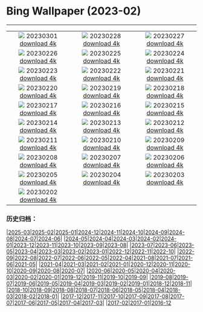 # Bing Wallpaper (2023-02)
**************
| | | |
| :----: | :----: | :----: |
| ![](https://www.bing.com/th?id=OHR.AtraniAmalfi_EN-US0095082556_1920x1080.jpg) 20230301 [download 4k](https://www.bing.com/th?id=OHR.AtraniAmalfi_EN-US0095082556_UHD.jpg) | ![](https://www.bing.com/th?id=OHR.PolarBearFrost_EN-US9888741440_1920x1080.jpg) 20230228 [download 4k](https://www.bing.com/th?id=OHR.PolarBearFrost_EN-US9888741440_UHD.jpg) | ![](https://www.bing.com/th?id=OHR.CanopyPeru_EN-US9715922202_1920x1080.jpg) 20230227 [download 4k](https://www.bing.com/th?id=OHR.CanopyPeru_EN-US9715922202_UHD.jpg) |
| ![](https://www.bing.com/th?id=OHR.BryceAnniv_EN-US9498074213_1920x1080.jpg) 20230226 [download 4k](https://www.bing.com/th?id=OHR.BryceAnniv_EN-US9498074213_UHD.jpg) | ![](https://www.bing.com/th?id=OHR.RichmondParkDuck_EN-US9381974155_1920x1080.jpg) 20230225 [download 4k](https://www.bing.com/th?id=OHR.RichmondParkDuck_EN-US9381974155_UHD.jpg) | ![](https://www.bing.com/th?id=OHR.BlueWinterParis_EN-US2358774284_1920x1080.jpg) 20230224 [download 4k](https://www.bing.com/th?id=OHR.BlueWinterParis_EN-US2358774284_UHD.jpg) |
| ![](https://www.bing.com/th?id=OHR.FreedomRallyChi_EN-US2565810173_1920x1080.jpg) 20230223 [download 4k](https://www.bing.com/th?id=OHR.FreedomRallyChi_EN-US2565810173_UHD.jpg) | ![](https://www.bing.com/th?id=OHR.MardiGrasNOLA_EN-US2138635038_1920x1080.jpg) 20230222 [download 4k](https://www.bing.com/th?id=OHR.MardiGrasNOLA_EN-US2138635038_UHD.jpg) | ![](https://www.bing.com/th?id=OHR.PresDayDC_EN-US2054662773_1920x1080.jpg) 20230221 [download 4k](https://www.bing.com/th?id=OHR.PresDayDC_EN-US2054662773_UHD.jpg) |
| ![](https://www.bing.com/th?id=OHR.MauiWhale_EN-US1928366389_1920x1080.jpg) 20230220 [download 4k](https://www.bing.com/th?id=OHR.MauiWhale_EN-US1928366389_UHD.jpg) | ![](https://www.bing.com/th?id=OHR.EbenIceCave_EN-US1839710567_1920x1080.jpg) 20230219 [download 4k](https://www.bing.com/th?id=OHR.EbenIceCave_EN-US1839710567_UHD.jpg) | ![](https://www.bing.com/th?id=OHR.BirdcountAllen_EN-US1766542066_1920x1080.jpg) 20230218 [download 4k](https://www.bing.com/th?id=OHR.BirdcountAllen_EN-US1766542066_UHD.jpg) |
| ![](https://www.bing.com/th?id=OHR.FireFallYosemite_EN-US1696286356_1920x1080.jpg) 20230217 [download 4k](https://www.bing.com/th?id=OHR.FireFallYosemite_EN-US1696286356_UHD.jpg) | ![](https://www.bing.com/th?id=OHR.HippoDayChobe_EN-US1475666654_1920x1080.jpg) 20230216 [download 4k](https://www.bing.com/th?id=OHR.HippoDayChobe_EN-US1475666654_UHD.jpg) | ![](https://www.bing.com/th?id=OHR.OtaruIgloo_EN-US1380797135_1920x1080.jpg) 20230215 [download 4k](https://www.bing.com/th?id=OHR.OtaruIgloo_EN-US1380797135_UHD.jpg) |
| ![](https://www.bing.com/th?id=OHR.MoonValley_EN-US1284273095_1920x1080.jpg) 20230214 [download 4k](https://www.bing.com/th?id=OHR.MoonValley_EN-US1284273095_UHD.jpg) | ![](https://www.bing.com/th?id=OHR.BoobyDarwinDay_EN-US7558308740_1920x1080.jpg) 20230213 [download 4k](https://www.bing.com/th?id=OHR.BoobyDarwinDay_EN-US7558308740_UHD.jpg) | ![](https://www.bing.com/th?id=OHR.DarkSkiesDV_EN-US5129041284_1920x1080.jpg) 20230212 [download 4k](https://www.bing.com/th?id=OHR.DarkSkiesDV_EN-US5129041284_UHD.jpg) |
| ![](https://www.bing.com/th?id=OHR.EpidaurusGreece_EN-US0957261511_1920x1080.jpg) 20230211 [download 4k](https://www.bing.com/th?id=OHR.EpidaurusGreece_EN-US0957261511_UHD.jpg) | ![](https://www.bing.com/th?id=OHR.LowerAntelopeAZ_EN-US3547494170_1920x1080.jpg) 20230210 [download 4k](https://www.bing.com/th?id=OHR.LowerAntelopeAZ_EN-US3547494170_UHD.jpg) | ![](https://www.bing.com/th?id=OHR.NorwayRestArea_EN-US3474268008_1920x1080.jpg) 20230209 [download 4k](https://www.bing.com/th?id=OHR.NorwayRestArea_EN-US3474268008_UHD.jpg) |
| ![](https://www.bing.com/th?id=OHR.MedievalLabro_EN-US3411281136_1920x1080.jpg) 20230208 [download 4k](https://www.bing.com/th?id=OHR.MedievalLabro_EN-US3411281136_UHD.jpg) | ![](https://www.bing.com/th?id=OHR.WaitangiFjordlandNP_EN-US6375624505_1920x1080.jpg) 20230207 [download 4k](https://www.bing.com/th?id=OHR.WaitangiFjordlandNP_EN-US6375624505_UHD.jpg) | ![](https://www.bing.com/th?id=OHR.MonarchPismo_EN-US3162751009_1920x1080.jpg) 20230206 [download 4k](https://www.bing.com/th?id=OHR.MonarchPismo_EN-US3162751009_UHD.jpg) |
| ![](https://www.bing.com/th?id=OHR.RosaParksBus_EN-US3109740887_1920x1080.jpg) 20230205 [download 4k](https://www.bing.com/th?id=OHR.RosaParksBus_EN-US3109740887_UHD.jpg) | ![](https://www.bing.com/th?id=OHR.QuebecFrontenac_EN-US3034032069_1920x1080.jpg) 20230204 [download 4k](https://www.bing.com/th?id=OHR.QuebecFrontenac_EN-US3034032069_UHD.jpg) | ![](https://www.bing.com/th?id=OHR.GroundhogThree_EN-US2975789647_1920x1080.jpg) 20230203 [download 4k](https://www.bing.com/th?id=OHR.GroundhogThree_EN-US2975789647_UHD.jpg) |
| ![](https://www.bing.com/th?id=OHR.LittleRockNine_EN-US4940477720_1920x1080.jpg) 20230202 [download 4k](https://www.bing.com/th?id=OHR.LittleRockNine_EN-US4940477720_UHD.jpg) |  |  |

### 历史归档：

|[2025-03](/../2025-03/2025-03.md)|[2025-02](/../2025-02/2025-02.md)|[2025-01](/../2025-01/2025-01.md)|[2024-12](/../2024-12/2024-12.md)|[2024-11](/../2024-11/2024-11.md)|[2024-10](/../2024-10/2024-10.md)|[2024-09](/../2024-09/2024-09.md)|[2024-08](/../2024-08/2024-08.md)|[2024-07](/../2024-07/2024-07.md)|[2024-06](/../2024-06/2024-06.md)|
|[2024-05](/../2024-05/2024-05.md)|[2024-04](/../2024-04/2024-04.md)|[2024-03](/../2024-03/2024-03.md)|[2024-02](/../2024-02/2024-02.md)|[2024-01](/../2024-01/2024-01.md)|[2023-12](/../2023-12/2023-12.md)|[2023-11](/../2023-11/2023-11.md)|[2023-10](/../2023-10/2023-10.md)|[2023-09](/../2023-09/2023-09.md)|[2023-08](/../2023-08/2023-08.md)|
|[2023-07](/../2023-07/2023-07.md)|[2023-06](/../2023-06/2023-06.md)|[2023-05](/../2023-05/2023-05.md)|[2023-04](/../2023-04/2023-04.md)|[2023-03](/../2023-03/2023-03.md)|[2023-02](/2023-02.md)|[2023-01](/../2023-01/2023-01.md)|[2022-12](/../2022-12/2022-12.md)|[2022-11](/../2022-11/2022-11.md)|[2022-10](/../2022-10/2022-10.md)|
|[2022-09](/../2022-09/2022-09.md)|[2022-08](/../2022-08/2022-08.md)|[2022-07](/../2022-07/2022-07.md)|[2022-06](/../2022-06/2022-06.md)|[2022-05](/../2022-05/2022-05.md)|[2022-04](/../2022-04/2022-04.md)|[2021-08](/../2021-08/2021-08.md)|[2021-07](/../2021-07/2021-07.md)|[2021-06](/../2021-06/2021-06.md)|[2021-05](/../2021-05/2021-05.md)|
|[2021-04](/../2021-04/2021-04.md)|[2021-03](/../2021-03/2021-03.md)|[2021-02](/../2021-02/2021-02.md)|[2021-01](/../2021-01/2021-01.md)|[2020-12](/../2020-12/2020-12.md)|[2020-11](/../2020-11/2020-11.md)|[2020-10](/../2020-10/2020-10.md)|[2020-09](/../2020-09/2020-09.md)|[2020-08](/../2020-08/2020-08.md)|[2020-07](/../2020-07/2020-07.md)|
|[2020-06](/../2020-06/2020-06.md)|[2020-05](/../2020-05/2020-05.md)|[2020-04](/../2020-04/2020-04.md)|[2020-03](/../2020-03/2020-03.md)|[2020-02](/../2020-02/2020-02.md)|[2020-01](/../2020-01/2020-01.md)|[2019-12](/../2019-12/2019-12.md)|[2019-11](/../2019-11/2019-11.md)|[2019-10](/../2019-10/2019-10.md)|[2019-09](/../2019-09/2019-09.md)|
|[2019-08](/../2019-08/2019-08.md)|[2019-07](/../2019-07/2019-07.md)|[2019-06](/../2019-06/2019-06.md)|[2019-05](/../2019-05/2019-05.md)|[2019-04](/../2019-04/2019-04.md)|[2019-03](/../2019-03/2019-03.md)|[2019-02](/../2019-02/2019-02.md)|[2019-01](/../2019-01/2019-01.md)|[2018-12](/../2018-12/2018-12.md)|[2018-11](/../2018-11/2018-11.md)|
|[2018-10](/../2018-10/2018-10.md)|[2018-09](/../2018-09/2018-09.md)|[2018-08](/../2018-08/2018-08.md)|[2018-07](/../2018-07/2018-07.md)|[2018-06](/../2018-06/2018-06.md)|[2018-05](/../2018-05/2018-05.md)|[2018-04](/../2018-04/2018-04.md)|[2018-03](/../2018-03/2018-03.md)|[2018-02](/../2018-02/2018-02.md)|[2018-01](/../2018-01/2018-01.md)|
|[2017-12](/../2017-12/2017-12.md)|[2017-11](/../2017-11/2017-11.md)|[2017-10](/../2017-10/2017-10.md)|[2017-09](/../2017-09/2017-09.md)|[2017-08](/../2017-08/2017-08.md)|[2017-07](/../2017-07/2017-07.md)|[2017-06](/../2017-06/2017-06.md)|[2017-05](/../2017-05/2017-05.md)|[2017-04](/../2017-04/2017-04.md)|[2017-03](/../2017-03/2017-03.md)|
|[2017-02](/../2017-02/2017-02.md)|[2017-01](/../2017-01/2017-01.md)|[2016-12](/../2016-12/2016-12.md)